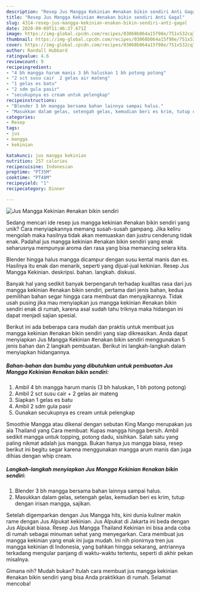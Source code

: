 ```yaml
---
description: "Resep Jus Mangga Kekinian #enakan bikin sendiri Anti Gagal"
title: "Resep Jus Mangga Kekinian #enakan bikin sendiri Anti Gagal"
slug: 4314-resep-jus-mangga-kekinian-enakan-bikin-sendiri-anti-gagal
date: 2020-09-09T11:46:27.671Z
image: https://img-global.cpcdn.com/recipes/03068b064a15f98e/751x532cq70/jus-mangga-kekinian-enakan-bikin-sendiri-foto-resep-utama.jpg
thumbnail: https://img-global.cpcdn.com/recipes/03068b064a15f98e/751x532cq70/jus-mangga-kekinian-enakan-bikin-sendiri-foto-resep-utama.jpg
cover: https://img-global.cpcdn.com/recipes/03068b064a15f98e/751x532cq70/jus-mangga-kekinian-enakan-bikin-sendiri-foto-resep-utama.jpg
author: Randall Hubbard
ratingvalue: 4.6
reviewcount: 9
recipeingredient:
- "4 bh mangga harum manis 3 bh haluskan 1 bh potong potong"
- "2 sct susu cair  2 gelas air mateng"
- "1 gelas es batu"
- "2 sdm gula pasir"
- "secukupnya es cream untuk pelengkap"
recipeinstructions:
- "Blender 3 bh mangga bersama bahan lainnya sampai halus."
- "Masukkan dalam gelas, setengah gelas, kemudian beri es krim, tutup dengan irisan mangga, sajikan."
categories:
- Resep
tags:
- jus
- mangga
- kekinian

katakunci: jus mangga kekinian 
nutrition: 257 calories
recipecuisine: Indonesian
preptime: "PT35M"
cooktime: "PT48M"
recipeyield: "1"
recipecategory: Dinner

---
```



![Jus Mangga Kekinian #enakan bikin sendiri](https://img-global.cpcdn.com/recipes/03068b064a15f98e/751x532cq70/jus-mangga-kekinian-enakan-bikin-sendiri-foto-resep-utama.jpg)

Sedang mencari ide resep jus mangga kekinian #enakan bikin sendiri yang unik? Cara menyiapkannya memang susah-susah gampang. Jika keliru mengolah maka hasilnya tidak akan memuaskan dan justru cenderung tidak enak. Padahal jus mangga kekinian #enakan bikin sendiri yang enak seharusnya mempunyai aroma dan rasa yang bisa memancing selera kita.

Blender hingga halus mangga dicampur dengan susu kental manis dan es. Hasilnya itu enak dan menarik, seperti yang dijual-jual kekinian. Resep Jus Mangga Kekinian. deskripsi. bahan. langkah. diskusi.

Banyak hal yang sedikit banyak berpengaruh terhadap kualitas rasa dari jus mangga kekinian #enakan bikin sendiri, pertama dari jenis bahan, kedua pemilihan bahan segar hingga cara membuat dan menyajikannya. Tidak usah pusing jika mau menyiapkan jus mangga kekinian #enakan bikin sendiri enak di rumah, karena asal sudah tahu triknya maka hidangan ini dapat menjadi sajian spesial.


Berikut ini ada beberapa cara mudah dan praktis untuk membuat jus mangga kekinian #enakan bikin sendiri yang siap dikreasikan. Anda dapat menyiapkan Jus Mangga Kekinian #enakan bikin sendiri menggunakan 5 jenis bahan dan 2 langkah pembuatan. Berikut ini langkah-langkah dalam menyiapkan hidangannya.

<!--inarticleads1-->

##### Bahan-bahan dan bumbu yang dibutuhkan untuk pembuatan Jus Mangga Kekinian #enakan bikin sendiri:

1. Ambil 4 bh mangga harum manis (3 bh haluskan, 1 bh potong potong)
1. Ambil 2 sct susu cair + 2 gelas air mateng
1. Siapkan 1 gelas es batu
1. Ambil 2 sdm gula pasir
1. Gunakan secukupnya es cream untuk pelengkap


Smoothie Mangga atau dikenal dengan sebutan King Mango merupakan jus ala Thailand yang Cara membuat: Kupas mangga hingga bersih. Ambil sedikit mangga untuk topping, potong dadu, sisihkan. Salah satu yang paling nikmat adalah jus mangga. Bukan hanya jus mangga biasa, resep berikut ini begitu segar karena menggunakan mangga arum manis dan juga dihias dengan whip cream. 

<!--inarticleads2-->

##### Langkah-langkah menyiapkan Jus Mangga Kekinian #enakan bikin sendiri:

1. Blender 3 bh mangga bersama bahan lainnya sampai halus.
1. Masukkan dalam gelas, setengah gelas, kemudian beri es krim, tutup dengan irisan mangga, sajikan.


Setelah digemparkan dengan Jus Mangga hits, kini dunia kuliner makin rame dengan Jus Alpukat kekinian. Jus Alpukat di Jakarta ini beda dengan Jus Alpukat biasa. Resep Jus Mangga Thailand Kekinian ini bisa anda coba di rumah sebagai minuman sehat yang menyegarkan. Cara membuat jus mangga kekinian yang enak ini juga mudah. Ini nih pionirnya tren jus mangga kekinian di Indonesia, yang bahkan hingga sekarang, antriannya terkadang mengular panjang di waktu-waktu tertentu, seperti di akhir pekan misalnya. 

Gimana nih? Mudah bukan? Itulah cara membuat jus mangga kekinian #enakan bikin sendiri yang bisa Anda praktikkan di rumah. Selamat mencoba!
